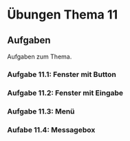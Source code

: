 # Übungen Thema 11

## Aufgaben

Aufgaben zum Thema.

### Aufgabe 11.1: Fenster mit Button

### Aufgabe 11.2: Fenster mit Eingabe

### Aufgabe 11.3: Menü

### Aufabe 11.4: Messagebox